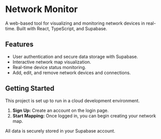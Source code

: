 # Network Monitor

A web-based tool for visualizing and monitoring network devices in real-time. Built with React, TypeScript, and Supabase.

## Features

- User authentication and secure data storage with Supabase.
- Interactive network map visualization.
- Real-time device status monitoring.
- Add, edit, and remove network devices and connections.

## Getting Started

This project is set up to run in a cloud development environment.

1.  **Sign Up:** Create an account on the login page.
2.  **Start Mapping:** Once logged in, you can begin creating your network map.

All data is securely stored in your Supabase account.